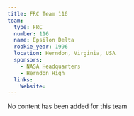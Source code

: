 ```yaml
---
title: FRC Team 116
team:
  type: FRC
  number: 116
  name: Epsilon Delta
  rookie_year: 1996
  location: Herndon, Virginia, USA
  sponsors:
    - NASA Headquarters
    - Herndon High
  links:
    Website: 
---
```

No content has been added for this team
